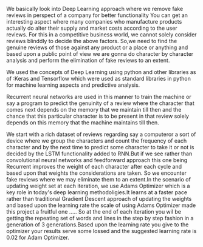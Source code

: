 We basically look into Deep Learning approach where we remove fake reviews in perspect of a company for better functionality You can get an interesting aspect where many companies who manufacture products actually do alter their supply and market costs according to the user reviews. For this in a competitive business world, we cannot solely consider reviews blinddly to decide the above factors. So,we need to find the genuine reviews of those against any product or a place or anything and based upon a public point of view we are gonna do character by character analysis and perform the elimination of fake reviews to an extent.

We used the concepts of Deep Learning using python and other libraries as of :Keras and Tensorflow which were used as standard libraries in python for machine learning aspects and predictive analysis.

Recurrent neural networks are used in this manner to train the machine or say a program to predict the genuinity of a review where the character that comes next depends on the memory that we maintain till then and the chance that this particular character is to be present in that review solely depends on this memory that the machine maintains till then.

We start with a rich dataset of reviews regarding say a computeror a sort of device where we group the characters and count the frequency of each character and by the next time to predict some character to take it or not is decided by the LSTM functionality added to RNN.But if we see rather than convolutional neural networks and feedforward approach this one being Recurrent improves the weight of each character after each cycle and based upon that weights the considerations are taken. So we encounter fake reviews where we may eliminate them to an extent.In the scenario of updating weight set at each iteration, we use Adams Optimizer which is a key role in today's deep learning methodoligies.It learns at a faster pace rather than traditional Gradient Descent approach of updating the weights and based upon the learning rate the scale of using Adams Optimizer made this project a fruitful one ..... So at the end of each iteration you wil be getting the repeating set of words and lines in the step by step fashion in a generation of 3 generations.Based upon the learning rate you give to the optimizer your results serve some lossed and the suggested learning rate is 0.02 for Adam Optimizer.
